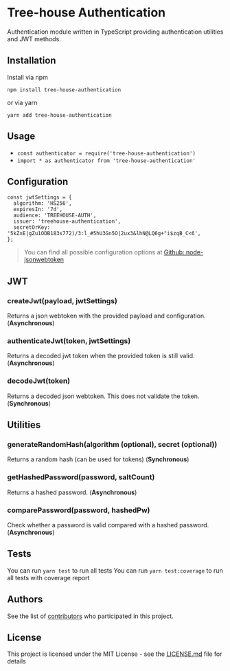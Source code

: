 # Tree-house Authentication

Authentication module written in TypeScript providing authentication utilities and JWT methods.

## Installation

Install via npm

```
npm install tree-house-authentication
```

or via yarn

```
yarn add tree-house-authentication
```

## Usage

- `const authenticator = require('tree-house-authentication')`
- `import * as authenticator from 'tree-house-authentication'`

## Configuration
```
const jwtSettings = {
  algorithm: 'HS256',
  expiresIn: '7d',
  audience: 'TREEHOUSE-AUTH',
  issuer: 'treehouse-authentication',
  secretOrKey: '5kZxE|gZu1ODB183s772)/3:l_#5hU3Gn5O|2ux3&lhN@LQ6g+"i$zqB_C<6',
};
```
> You can find all possible configuration options at [Github: node-jsonwebtoken](https://github.com/auth0/node-jsonwebtoken)

## JWT
### createJwt(payload, jwtSettings)
Returns a json webtoken with the provided payload and configuration. (**Asynchronous**)

### authenticateJwt(token, jwtSettings)
Returns a decoded jwt token when the provided token is still valid. (**Asynchronous**)

### decodeJwt(token)
Returns a decoded json webtoken. This does not validate the token. (**Synchronous**)

## Utilities
### generateRandomHash(algorithm (optional), secret (optional))
Returns a random hash (can be used for tokens) (**Synchronous**)

### getHashedPassword(password, saltCount)
Returns a hashed password. (**Asynchronous**)

### comparePassword(password, hashedPw)
Check whether a password is valid compared with a hashed password. (**Asynchronous**)

## Tests

  You can run `yarn test` to run all tests
  You can run `yarn test:coverage` to run all tests with coverage report
  
## Authors

See the list of [contributors](https://github.com/icapps/tree-house-authentication/contributors) who participated in this project.

## License

This project is licensed under the MIT License - see the [LICENSE.md](LICENSE.md) file for details
